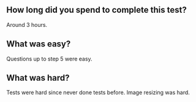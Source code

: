 ## How long did you spend to complete this test?

Around 3 hours.

## What was easy?

Questions up to step 5 were easy.

## What was hard?

Tests were hard since never done tests before. Image resizing was hard.
